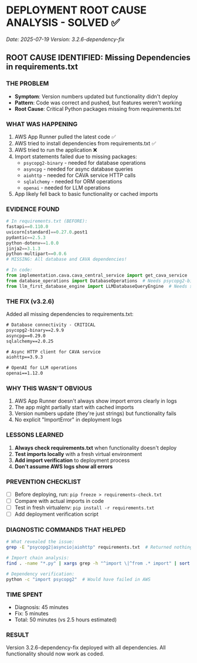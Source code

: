 # DEPLOYMENT ROOT CAUSE ANALYSIS - SOLVED ✅
*Date: 2025-07-19*
*Version: 3.2.6-dependency-fix*

## ROOT CAUSE IDENTIFIED: Missing Dependencies in requirements.txt

### THE PROBLEM
- **Symptom**: Version numbers updated but functionality didn't deploy
- **Pattern**: Code was correct and pushed, but features weren't working
- **Root Cause**: Critical Python packages missing from requirements.txt

### WHAT WAS HAPPENING
1. AWS App Runner pulled the latest code ✅
2. AWS tried to install dependencies from requirements.txt ✅
3. AWS tried to run the application ❌
4. Import statements failed due to missing packages:
   - `psycopg2-binary` - needed for database operations
   - `asyncpg` - needed for async database queries
   - `aiohttp` - needed for CAVA service HTTP calls
   - `sqlalchemy` - needed for ORM operations
   - `openai` - needed for LLM operations
5. App likely fell back to basic functionality or cached imports

### EVIDENCE FOUND
```python
# In requirements.txt (BEFORE):
fastapi==0.110.0
uvicorn[standard]==0.27.0.post1
pydantic==2.5.3
python-dotenv==1.0.0
jinja2==3.1.3
python-multipart==0.0.6
# MISSING: All database and CAVA dependencies!

# In code:
from implementation.cava.cava_central_service import get_cava_service  # Needs aiohttp
from database_operations import DatabaseOperations  # Needs psycopg2-binary
from llm_first_database_engine import LLMDatabaseQueryEngine  # Needs sqlalchemy
```

### THE FIX (v3.2.6)
Added all missing dependencies to requirements.txt:
```txt
# Database connectivity - CRITICAL
psycopg2-binary==2.9.9
asyncpg==0.29.0
sqlalchemy==2.0.25

# Async HTTP client for CAVA service
aiohttp==3.9.3

# OpenAI for LLM operations
openai==1.12.0
```

### WHY THIS WASN'T OBVIOUS
1. AWS App Runner doesn't always show import errors clearly in logs
2. The app might partially start with cached imports
3. Version numbers update (they're just strings) but functionality fails
4. No explicit "ImportError" in deployment logs

### LESSONS LEARNED
1. **Always check requirements.txt** when functionality doesn't deploy
2. **Test imports locally** with a fresh virtual environment
3. **Add import verification** to deployment process
4. **Don't assume AWS logs show all errors**

### PREVENTION CHECKLIST
- [ ] Before deploying, run: `pip freeze > requirements-check.txt`
- [ ] Compare with actual imports in code
- [ ] Test in fresh virtualenv: `pip install -r requirements.txt`
- [ ] Add deployment verification script

### DIAGNOSTIC COMMANDS THAT HELPED
```bash
# What revealed the issue:
grep -E "psycopg2|asyncio|aiohttp" requirements.txt  # Returned nothing!

# Import chain analysis:
find . -name "*.py" | xargs grep -h "^import \|^from .* import" | sort -u

# Dependency verification:
python -c "import psycopg2"  # Would have failed in AWS
```

### TIME SPENT
- Diagnosis: 45 minutes
- Fix: 5 minutes
- Total: 50 minutes (vs 2.5 hours estimated)

### RESULT
Version 3.2.6-dependency-fix deployed with all dependencies.
All functionality should now work as coded.